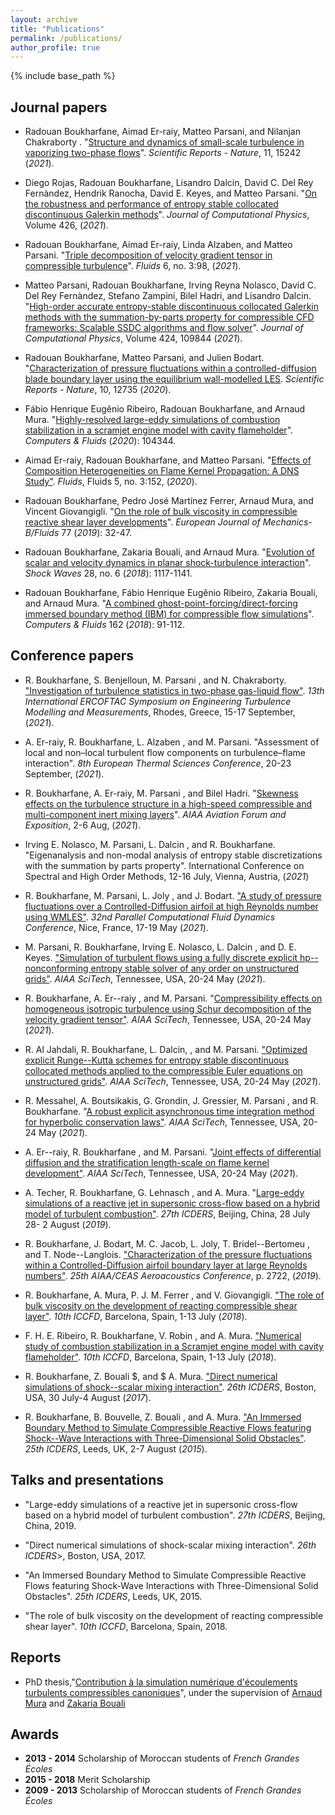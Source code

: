 ```yaml
---
layout: archive
title: "Publications"
permalink: /publications/
author_profile: true
---
```


{% include base_path %}

## Journal papers

- Radouan Boukharfane, Aimad Er-raiy, Matteo Parsani, and Nilanjan Chakraborty . "[Structure and dynamics of small-scale turbulence in vaporizing two-phase flows](https://www.nature.com/articles/s41598-021-94334-x)". *Scientific Reports - Nature*, 11, 15242 (_2021_).

- Diego Rojas, Radouan Boukharfane, Lisandro Dalcin, David C. Del Rey Fernàndez, Hendrik Ranocha, David E. Keyes, and Matteo Parsani. "[On the robustness and performance of entropy stable collocated discontinuous Galerkin methods](https://doi.org/10.1016/j.jcp.2020.109891)". *Journal of Computational Physics*, Volume 426, (_2021_).

- Radouan Boukharfane, Aimad Er-raiy, Linda Alzaben, and Matteo Parsani. "[Triple decomposition of velocity gradient tensor in compressible turbulence](https://www.mdpi.com/2311-5521/6/3/98)". *Fluids* 6, no. 3:98, (_2021_).

- Matteo Parsani, Radouan Boukharfane, Irving Reyna Nolasco, David C. Del Rey Fernàndez, Stefano Zampini, Bilel Hadri, and Lisandro Dalcin. "[High-order accurate entropy-stable discontinuous collocated Galerkin methods with the summation-by-parts property for compressible CFD frameworks: Scalable SSDC algorithms and flow solver](https://doi.org/10.1016/j.jcp.2020.109844)". *Journal of Computational Physics*, Volume 424, 109844 (_2021_).

- Radouan Boukharfane, Matteo Parsani, and Julien Bodart. "[Characterization of pressure fluctuations within a controlled-diffusion blade boundary layer using the equilibrium wall-modelled LES](https://doi.org/10.1038/s41598-020-69671-y). *Scientific Reports - Nature*, 10, 12735 (_2020_).

- Fábio Henrique Eugênio Ribeiro, Radouan Boukharfane, and Arnaud Mura. "[Highly-resolved large-eddy simulations of combustion stabilization in a scramjet engine model with cavity flameholder](https://doi.org/10.1016/j.compfluid.2019.104344)". *Computers & Fluids* (_2020_): 104344.

- Aimad Er-raiy, Radouan Boukharfane, and Matteo Parsani. "[Effects of Composition Heterogeneities on Flame Kernel Propagation: A DNS Study"](https://www.mdpi.com/2311-5521/5/3/152). *Fluids*, Fluids 5, no. 3:152, (_2020_).

- Radouan Boukharfane, Pedro José Martínez Ferrer, Arnaud Mura, and Vincent Giovangigli. "[On the role of bulk viscosity in compressible reactive shear layer developments](https://www.sciencedirect.com/science/article/pii/S099775461830565X)". *European Journal of Mechanics-B/Fluids* 77 (_2019_): 32-47.

- Radouan Boukharfane, Zakaria Bouali, and Arnaud Mura. "[Evolution of scalar and velocity dynamics in planar shock-turbulence interaction](https://link.springer.com/article/10.1007/s00193-017-0798-5)". *Shock Waves* 28, no. 6 (_2018_): 1117-1141.

- Radouan Boukharfane, Fábio Henrique Eugênio Ribeiro, Zakaria Bouali, and Arnaud Mura. "[A combined ghost-point-forcing/direct-forcing immersed boundary method (IBM) for compressible flow simulations](https://www.sciencedirect.com/science/article/pii/S0045793017304267)". *Computers & Fluids* 162 (_2018_): 91-112.


## Conference papers

- R. Boukharfane, S. Benjelloun, M. Parsani , and  N. Chakraborty. ["Investigation of turbulence statistics in two-phase gas-liquid flow"](https://etmm.ercoftac.org/etmm13/program/). *13th International ERCOFTAC Symposium on Engineering Turbulence Modelling and Measurements*, Rhodes, Greece, 15-17 September, (_2021_).


- A. Er-raiy, R. Boukharfane, L. Alzaben  , and  M. Parsani. "Assessment of local and non–local turbulent flow components on turbulence–flame interaction". *8th European Thermal Sciences Conference*, 20-23 September, (_2021_).

- R. Boukharfane, A. Er-raiy, M. Parsani , and  Bilel Hadri. "[Skewness effects on the turbulence structure in a high-speed compressible and multi-component inert mixing layers](https://doi.org/10.2514/6.2021-2915)". *AIAA Aviation Forum and Exposition*, 2-6 Aug, (_2021_).

- Irving E. Nolasco, M. Parsani, L. Dalcin , and  R. Boukharfane. "Eigenanalysis and non-modal analysis of entropy stable discretizations with the summation by parts property". International Conference on Spectral and High Order Methods, 12-16 July, Vienna, Austria, (_2021_)

- R. Boukharfane, M. Parsani, L. Joly , and  J. Bodart. ["A study of pressure fluctuations over a Controlled-Diffusion airfoil at high Reynolds number using WMLES"](https://parcfd2020.sciencesconf.org/program). *32nd Parallel Computational Fluid Dynamics Conference*, Nice, France, 17-19 May (_2021_).

- M. Parsani, R. Boukharfane, Irving E. Nolasco, L. Dalcin , and  D. E. Keyes. ["Simulation of turbulent flows using a fully discrete explicit hp--nonconforming entropy stable solver of any order on unstructured grids"](https://doi.org/10.2514/6.2021-0495). *AIAA SciTech*, Tennessee, USA, 20-24 May (_2021_).

- R. Boukharfane, A. Er--raiy , and  M. Parsani. "[Compressibility effects on homogeneous isotropic turbulence using Schur decomposition of the velocity gradient tensor"](https://doi.org/10.2514/6.2021-1446). *AIAA SciTech*, Tennessee, USA, 20-24 May (_2021_).

- R. Al Jahdali, R. Boukharfane, L. Dalcin, , and  M. Parsani. ["Optimized explicit Runge--Kutta schemes for entropy stable discontinuous collocated methods applied to the compressible Euler equations on unstructured grids"](https://doi.org/10.2514/6.2021-0633). *AIAA SciTech*, Tennessee, USA, 20-24 May (_2021_).

- R. Messahel, A. Boutsikakis, G. Grondin, J. Gressier, M. Parsani , and  R. Boukharfane. "[A robust explicit asynchronous time integration method for hyperbolic conservation laws"](https://doi.org/10.2514/6.2021-0054). *AIAA SciTech*, Tennessee, USA, 20-24 May (_2021_).

- A. Er--raiy, R. Boukharfane , and  M. Parsani. "[Joint effects of differential diffusion and the stratification length-scale on flame kernel development"](https://doi.org/10.2514/6.2021-0680). *AIAA SciTech*, Tennessee, USA, 20-24 May (_2021_).


- A. Techer, R. Boukharfane, G. Lehnasch , and  A. Mura. "[Large-eddy simulations of a reactive jet in supersonic cross-flow based on a hybrid model of turbulent combustion"](http://www.icders.org/ICDERS2019/abstracts/ICDERS2019-055.pdf). *27th ICDERS*, Beijing, China, 28 July 28- 2 August (_2019_).


- R. Boukharfane, J. Bodart, M. C. Jacob, L. Joly, T. Bridel--Bertomeu , and  T. Node--Langlois. ["Characterization of the pressure fluctuations within a Controlled-Diffusion airfoil boundary layer at large Reynolds numbers"](https://doi.org/10.2514/6.2019-2722). *25th AIAA/CEAS Aeroacoustics Conference*, p. 2722, (_2019_). 

- R. Boukharfane, A. Mura, P. J. M. Ferrer , and  V. Giovangigli. ["The role of bulk viscosity on the development of reacting compressible shear layer"](https://www.iccfd.org/iccfd10/papers/ICCFD10-086-Paper.pdf). *10th ICCFD*, Barcelona, Spain, 1-13 July (_2018_).

- F. H. E. Ribeiro, R. Boukharfane, V. Robin , and  A. Mura. ["Numerical study of combustion stabilization in a Scramjet engine model with cavity flameholder"](https://www.iccfd.org/iccfd10/papers/ICCFD10-189-Paper.pdf). *10th ICCFD*, Barcelona, Spain, 1-13 July (_2018_).

- R. Boukharfane, Z. Bouali $, and $ A. Mura. ["Direct numerical simulations of shock--scalar mixing interaction"](http://www.icders.org/ICDERS2017/abstracts/ICDERS2017-0883.pdf). *26th ICDERS*, Boston, USA, 30 July-4 August (_2017_).

- R. Boukharfane, B. Bouvelle, Z. Bouali , and  A. Mura. ["An Immersed Boundary Method to Simulate Compressible Reactive Flows featuring Shock--Wave Interactions with Three-Dimensional Solid Obstacles"](http://www.icders.org/ICDERS2015/abstracts/ICDERS2015-214.pdf). *25th ICDERS*, Leeds, UK, 2-7 August (_2015_).


## Talks and presentations

-	"Large-eddy simulations of a reactive jet in supersonic cross-flow based on a hybrid model of turbulent combustion". _27th ICDERS_, Beijing, China, 2019.

-	"Direct numerical simulations of shock-scalar mixing interaction". _26th ICDERS_>, Boston, USA, 2017.

-	"An Immersed Boundary Method to Simulate Compressible Reactive Flows featuring Shock-Wave Interactions with Three-Dimensional Solid Obstacles". _25th ICDERS_, Leeds, UK, 2015.

-	"The role of bulk viscosity on the development of reacting compressible shear layer". _10th ICCFD_, Barcelona, Spain, 2018.



## Reports

- PhD thesis,"[Contribution à la simulation numérique d'écoulements turbulents compressibles canoniques](
https://tel.archives-ouvertes.fr/tel-01878795/document)", under the supervision of [Arnaud Mura](https://www.researchgate.net/profile/Arnaud_Mura) and [Zakaria Bouali](https://www.researchgate.net/profile/Zakaria_Bouali)

## Awards

- **2013 - 2014** Scholarship of Moroccan students of *French Grandes Écoles*
- **2015 - 2018** Merit Scholarship
- **2009 - 2013** Scholarship of Moroccan students of *French Grandes Écoles*

